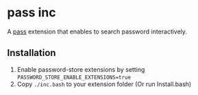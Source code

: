 pass inc
========

A [pass](https://www.passwordstore.org/) extension that enables to search password interactively.

## Installation

1. Enable password-store extensions by setting `PASSWORD_STORE_ENABLE_EXTENSIONS=true`
2. Copy `./inc.bash` to your extension folder (Or run Install.bash)
